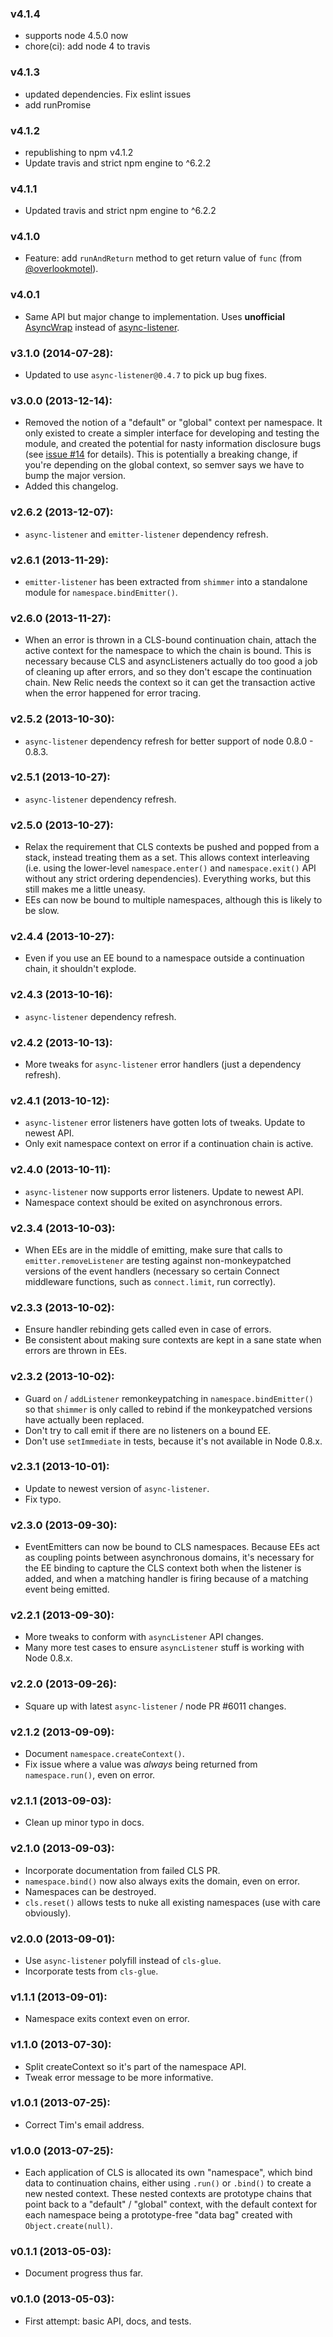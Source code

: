 ### v4.1.4 
*   supports node 4.5.0 now
*   chore(ci): add node 4 to travis

### v4.1.3 
*   updated dependencies. Fix eslint issues
*   add runPromise

### v4.1.2
*   republishing to npm v4.1.2
*   Update travis and strict npm engine to ^6.2.2

### v4.1.1
*   Updated travis and strict npm engine to ^6.2.2 

### v4.1.0
*   Feature: add `runAndReturn` method to get return value of `func` (from [@overlookmotel](https://github.com/overlookmotel/node-continuation-local-storage)). 


### v4.0.1
*   Same API but major change to implementation. Uses **unofficial** [AsyncWrap](https://github.com/nodejs/node-eps/blob/async-wrap-ep/XXX-asyncwrap-api.md) instead of [async-listener](https://github.com/othiym23/async-listener). 


### v3.1.0 (2014-07-28):

*   Updated to use `async-listener@0.4.7` to pick up bug fixes.

### v3.0.0 (2013-12-14):

* Removed the notion of a "default" or "global" context per namespace. 
  It only existed to create a simpler interface for developing and testing the module,
  and created the potential for nasty information disclosure bugs 
  (see [issue #14](https://github.com/othiym23/node-continuation-local-storage/issues/14)
  for details). This is potentially a breaking change, if you're depending on the global context, 
  so semver says we have to bump the major version.
* Added this changelog.

### v2.6.2 (2013-12-07):

* `async-listener` and `emitter-listener` dependency refresh.

### v2.6.1 (2013-11-29):

* `emitter-listener` has been extracted from `shimmer` into a standalone module 
  for `namespace.bindEmitter()`.

### v2.6.0 (2013-11-27):

* When an error is thrown in a CLS-bound continuation chain, attach the active
  context for the namespace to which the chain is bound. This is necessary
  because CLS and asyncListeners actually do too good a job of cleaning up
  after errors, and so they don't escape the continuation chain. New Relic
  needs the context so it can get the transaction active when the error
  happened for error tracing.

### v2.5.2 (2013-10-30):

* `async-listener` dependency refresh for better support of node 0.8.0 - 0.8.3.

### v2.5.1 (2013-10-27):

* `async-listener` dependency refresh.

### v2.5.0 (2013-10-27):

* Relax the requirement that CLS contexts be pushed and popped from a stack,
  instead treating them as a set.  This allows context interleaving (i.e.
  using the lower-level `namespace.enter()` and `namespace.exit()` API without
  any strict ordering dependencies).  Everything works, but this still makes me
  a little uneasy.
* EEs can now be bound to multiple namespaces, although this is likely to be
  slow.

### v2.4.4 (2013-10-27):

* Even if you use an EE bound to a namespace outside a continuation chain, it
  shouldn't explode.

### v2.4.3 (2013-10-16):

* `async-listener` dependency refresh.

### v2.4.2 (2013-10-13):

* More tweaks for `async-listener` error handlers (just a dependency refresh).

### v2.4.1 (2013-10-12):

* `async-listener` error listeners have gotten lots of tweaks. Update to newest
  API.
* Only exit namespace context on error if a continuation chain is active.

### v2.4.0 (2013-10-11):

* `async-listener` now supports error listeners. Update to newest API.
* Namespace context should be exited on asynchronous errors.

### v2.3.4 (2013-10-03):

* When EEs are in the middle of emitting, make sure that calls to
  `emitter.removeListener` are testing against non-monkeypatched versions of
  the event handlers (necessary so certain Connect middleware functions, such
  as `connect.limit`, run correctly).

### v2.3.3 (2013-10-02):

* Ensure handler rebinding gets called even in case of errors.
* Be consistent about making sure contexts are kept in a sane state when errors
  are thrown in EEs.

### v2.3.2 (2013-10-02):

* Guard `on` / `addListener` remonkeypatching in `namespace.bindEmitter()` so
  that `shimmer` is only called to rebind if the monkeypatched versions have
  actually been replaced.
* Don't try to call emit if there are no listeners on a bound EE.
* Don't use `setImmediate` in tests, because it's not available in Node 0.8.x.

### v2.3.1 (2013-10-01):

* Update to newest version of `async-listener`.
* Fix typo.

### v2.3.0 (2013-09-30):

* EventEmitters can now be bound to CLS namespaces. Because EEs act as coupling
  points between asynchronous domains, it's necessary for the EE binding to
  capture the CLS context both when the listener is added, and when a matching
  handler is firing because of a matching event being emitted.

### v2.2.1 (2013-09-30):

* More tweaks to conform with `asyncListener` API changes.
* Many more test cases to ensure `asyncListener` stuff is working with Node
  0.8.x.

### v2.2.0 (2013-09-26):

* Square up with latest `async-listener` / node PR #6011 changes.

### v2.1.2 (2013-09-09):

* Document `namespace.createContext()`.
* Fix issue where a value was *always* being returned from `namespace.run()`,
  even on error.

### v2.1.1 (2013-09-03):

* Clean up minor typo in docs.

### v2.1.0 (2013-09-03):

* Incorporate documentation from failed CLS PR.
* `namespace.bind()` now also always exits the domain, even on error.
* Namespaces can be destroyed.
* `cls.reset()` allows tests to nuke all existing namespaces (use with care
  obviously).

### v2.0.0 (2013-09-01):

* Use `async-listener` polyfill instead of `cls-glue`.
* Incorporate tests from `cls-glue`.

### v1.1.1 (2013-09-01):

* Namespace exits context even on error.

### v1.1.0 (2013-07-30):

* Split createContext so it's part of the namespace API.
* Tweak error message to be more informative.

### v1.0.1 (2013-07-25):

* Correct Tim's email address.

### v1.0.0 (2013-07-25):

* Each application of CLS is allocated its own "namespace", which bind data to
  continuation chains, either using `.run()` or `.bind()` to create a new
  nested context. These nested contexts are prototype chains that point back to
  a "default" / "global" context, with the default context for each namespace
  being a prototype-free "data bag" created with `Object.create(null)`.

### v0.1.1 (2013-05-03):

* Document progress thus far.

### v0.1.0 (2013-05-03):

* First attempt: basic API, docs, and tests.
